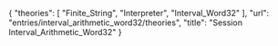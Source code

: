 {
    "theories": [
        "Finite_String",
        "Interpreter",
        "Interval_Word32"
    ],
    "url": "entries/interval_arithmetic_word32/theories",
    "title": "Session Interval_Arithmetic_Word32"
}